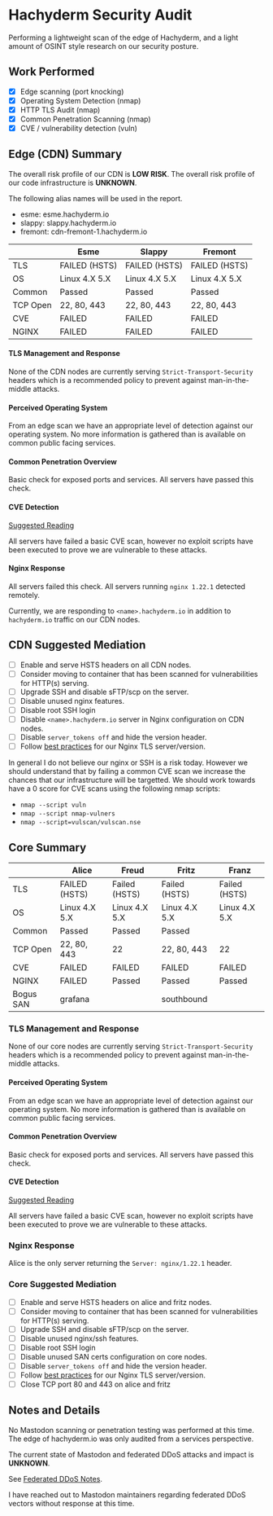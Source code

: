 # Hachyderm Security Audit 

Performing a lightweight scan of the edge of Hachyderm, and a light amount of OSINT style research on our security posture. 

## Work Performed 

 - [X] Edge scanning (port knocking)
 - [X] Operating System Detection (nmap)
 - [X] HTTP TLS Audit (nmap)
 - [X] Common Penetration Scanning (nmap)
 - [X] CVE / vulnerability detection (vuln)

## Edge (CDN) Summary 

The overall risk profile of our CDN is **LOW RISK**.
The overall risk profile of our code infrastructure is **UNKNOWN**.

The following alias names will be used in the report.

 - esme: esme.hachyderm.io
 - slappy: slappy.hachyderm.io
 - fremont: cdn-fremont-1.hachyderm.io

|          | Esme          | Slappy        | Fremont       |
|----------|---------------|---------------|---------------|
| TLS      | FAILED (HSTS) | FAILED (HSTS) | FAILED (HSTS) |
| OS       | Linux 4.X 5.X | Linux 4.X 5.X | Linux 4.X 5.X |
| Common   | Passed        | Passed        | Passed        |
| TCP Open | 22, 80, 443   | 22, 80, 443   | 22, 80, 443   |
| CVE      | FAILED        | FAILED        | FAILED        |
| NGINX    | FAILED        | FAILED        | FAILED        |


#### TLS Management and Response

None of the CDN nodes are currently serving `Strict-Transport-Security` headers which is a recommended policy to prevent against man-in-the-middle attacks.

#### Perceived Operating System

From an edge scan we have an appropriate level of detection against our operating system. No more information is gathered than is available on common public facing services.

#### Common Penetration Overview

Basic check for exposed ports and services. All servers have passed this check.

#### CVE Detection

[Suggested Reading](https://securitytrails.com/blog/nmap-vulnerability-scan)

All servers have failed a basic CVE scan, however no exploit scripts have been executed to prove we are vulnerable to these attacks.

#### Nginx Response

All servers failed this check. All servers running `nginx 1.22.1` detected remotely.

Currently, we are responding to `<name>.hachyderm.io`  in addition to `hachyderm.io` traffic on our CDN nodes.

## CDN Suggested Mediation 

- [ ] Enable and serve HSTS headers on all CDN nodes.
- [ ] Consider moving to container that has been scanned for vulnerabilities for HTTP(s) serving.
- [ ] Upgrade SSH and disable sFTP/scp on the server.
- [ ] Disable unused nginx features.
- [ ] Disable root SSH login
- [ ] Disable `<name>.hachyderm.io` server in Nginx configuration on CDN nodes.
- [ ] Disable `server_tokens off` and hide the version header.
- [ ] Follow [best practices](https://ssl-config.mozilla.org/#server=nginx&version=1.22.1&config=intermediate&openssl=1.1.1k&guideline=5.6) for our Nginx TLS server/version.

In general I do not believe our nginx or SSH is a risk today. However we should understand that by failing a common CVE scan we increase the chances that our infrastructure will be targetted. We should work towards have a 0 score for CVE scans using the following nmap scripts:

 - `nmap --script vuln`
 - `nmap --script nmap-vulners`
 - `nmap --script=vulscan/vulscan.nse`

## Core Summary 

|           | Alice         | Freud         | Fritz         | Franz         |
|-----------|---------------|---------------|---------------|---------------|
| TLS       | FAILED (HSTS) | Failed (HSTS) | Failed (HSTS) | Failed (HSTS) |
| OS        | Linux 4.X 5.X | Linux 4.X 5.X | Linux 4.X 5.X | Linux 4.X 5.X |
| Common    | Passed        | Passed        | Passed        |               |
| TCP Open  | 22, 80, 443   | 22            | 22, 80, 443   | 22            |
| CVE       | FAILED        | FAILED        | FAILED        | FAILED        |
| NGINX     | FAILED        | Passed        | Passed        | Passed        |
| Bogus SAN | grafana       |               | southbound    |               |

### TLS Management and Response 

None of our core nodes are currently serving `Strict-Transport-Security` headers which is a recommended policy to prevent against man-in-the-middle attacks.

#### Perceived Operating System

From an edge scan we have an appropriate level of detection against our operating system. No more information is gathered than is available on common public facing services.

#### Common Penetration Overview

Basic check for exposed ports and services. All servers have passed this check.

#### CVE Detection

[Suggested Reading](https://securitytrails.com/blog/nmap-vulnerability-scan)

All servers have failed a basic CVE scan, however no exploit scripts have been executed to prove we are vulnerable to these attacks.

### Nginx Response

Alice is the only server returning the `Server: nginx/1.22.1` header.

### Core Suggested Mediation

- [ ] Enable and serve HSTS headers on alice and fritz nodes.
- [ ] Consider moving to container that has been scanned for vulnerabilities for HTTP(s) serving.
- [ ] Upgrade SSH and disable sFTP/scp on the server.
- [ ] Disable unused nginx/ssh features.
- [ ] Disable root SSH login
- [ ] Disable unused SAN certs configuration on core nodes.
- [ ] Disable `server_tokens off` and hide the version header.
- [ ] Follow [best practices](https://ssl-config.mozilla.org/#server=nginx&version=1.22.1&config=intermediate&openssl=1.1.1k&guideline=5.6) for our Nginx TLS server/version.
- [ ] Close TCP port 80 and 443 on alice and fritz

## Notes and Details

No Mastodon scanning or penetration testing was performed at this time.
The edge of hachyderm.io was only audited from a services perspective. 

The current state of Mastodon and federated DDoS attacks and impact is **UNKNOWN**.

See [Federated DDoS Notes](https://medium.com/@kris-nova/experimenting-with-federation-and-migrating-accounts-eae61a688c3c).

I have reached out to Mastodon maintainers regarding federated DDoS vectors without response at this time. 


